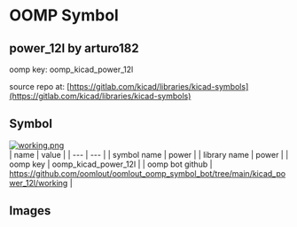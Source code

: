 # OOMP Symbol  
## power_12l  by arturo182  
  
oomp key: oomp_kicad_power_12l  
  
source repo at: [https://gitlab.com/kicad/libraries/kicad-symbols](https://gitlab.com/kicad/libraries/kicad-symbols)  
## Symbol  
  
[![working.png](working_600.png)](working.png)  
| name | value | 
| --- | --- | 
| symbol name | power | 
| library name | power | 
| oomp key | oomp_kicad_power_12l | 
| oomp bot github | https://github.com/oomlout/oomlout_oomp_symbol_bot/tree/main/kicad_power_12l/working | 
## Images  
